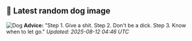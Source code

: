 ## 🐶 Latest random dog image
![Dog](https://images.dog.ceo/breeds/spaniel-cocker/n02102318_2271.jpg)
**Advice:** "Step 1. Give a shit. Step 2. Don't be a dick. Step 3. Know when to let go."
*Updated: 2025-08-12 04:46 UTC*
